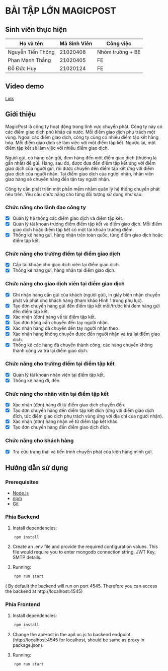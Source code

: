 # BÀI TẬP LỚN MAGICPOST

## Sinh viên thực hiện
| Họ và tên | Mã Sinh Viên| Công việc | 
|--------------|-------|---------------|
| Nguyễn Tiến Thông | 21020408| Nhóm trưởng + BE|
| Phan Mạnh Thắng | 21020405| FE |
| Đỗ Đức Huy | 21020124| FE |
## Video demo
[Link]()


## Giới thiệu
MagicPost là công ty hoạt động trong lĩnh vực chuyển phát. Công ty này có các điểm giao dịch phủ khắp cả nước. Mỗi điểm giao dịch phụ trách một vùng. Ngoài các điểm giao dịch, công ty cũng có nhiều điểm tập kết hàng hóa. Mỗi điểm giao dịch sẽ làm việc với một điểm tập kết. Ngược lại, một điểm tập kết sẽ làm việc với nhiều điểm giao dịch.

Người gửi, có hàng cần gửi, đem hàng đến một điểm giao dịch (thường là gần nhất) để gửi. Hàng, sau đó, được đưa đến điểm tập kết ứng với điểm giao dịch của người gửi, rồi được chuyển đến điểm tập kết ứng với điểm giao dịch của người nhận. Tại điểm giao dịch của người nhận, nhân viên giao hàng sẽ chuyển hàng đến tận tay người nhận.

Công ty cần phát triển một phần mềm nhằm quản lý hệ thống chuyển phát nêu trên. Yêu cầu chức năng cho từng đối tượng sử dụng như sau:

### Chức năng cho lãnh đạo công ty

- [x] Quản lý hệ thống các điểm giao dịch và điểm tập kết.
- [x] Quản lý tài khoản trưởng điểm điểm tập kết và điểm giao dịch. Mỗi điểm giao dịch hoặc điểm tập kết có một tài khoản trưởng điểm.
- [x] Thống kê hàng gửi, hàng nhận trên toàn quốc, từng điểm giao dịch hoặc điểm tập kết.

### Chức năng cho trưởng điểm tại điểm giao dịch

- [x] Cấp tài khoản cho giao dịch viên tại điểm giao dịch.
- [x] Thống kê hàng gửi, hàng nhận tại điểm giao dịch.

### Chức năng cho giao dịch viên tại điểm giao dịch

- [x] Ghi nhận hàng cần gửi của khách (người gửi), in giấy biên nhận chuyển phát và phát cho khách hàng (tham khảo Hình 1 trong phụ lục).
- [x] Tạo đơn chuyển hàng gửi đến điểm tập kết mỗi/trước khi đem hàng gửi đến điểm tập kết.
- [x] Xác nhận (đơn) hàng về từ điểm tập kết.
- [x] Tạo đơn hàng cần chuyển đến tay người nhận.
- [x] Xác nhận hàng đã chuyển đến tay người nhận theo .
- [x] Xác nhận hàng không chuyển được đến người nhận và trả lại điểm giao dịch.
- [x] Thống kê các hàng đã chuyển thành công, các hàng chuyển không thành công và trả lại điểm giao dịch.

### Chức năng cho trưởng điểm tại điểm tập kết

- [x] Quản lý tài khoản nhân viên tại điểm tập kết.
- [x] Thống kê hàng đi, đến.

### Chức năng cho nhân viên tại điểm tập kết

- [x] Xác nhận (đơn) hàng đi từ điểm giao dịch chuyển đến.
- [x] Tạo đơn chuyển hàng đến điểm tập kết đích (ứng với điểm giao dịch đích, tức điểm giao dịch phụ trách vùng ứng với địa chỉ của người nhận).
- [x] Xác nhận (đơn) hàng nhận về từ điểm tập kết khác.
- [x] Tạo đơn chuyển hàng đến điểm giao dịch đích.

### Chức năng cho khách hàng

- [x] Tra cứu trạng thái và tiến trình chuyển phát của kiện hàng mình gửi.

## Hướng dẫn sử dụng
### Prerequisites
- [Node.js](https://nodejs.org/en/)
- [npm](https://www.npmjs.com/)
- [Git](https://git-scm.com/)

### Phía Backend
1. Install dependencies:
```bash	
    npm install
```	
2. Create an .env file and provide the required configuration values. This file would require you to enter mongodb connection string, JWT Key, SMTP details.

3. Running:
```bash
    npm run start
```
( By default the backend will run on port 4545. Therefore you can access the backend at http://localhost:4545)

### Phía Frontend
1. Install dependencies:
```bash	
    npm install
```	

2. Change the apiHost in the apiLoc.js to backend endpoint (http://localhost:4545 for localhost, should be same as proxy in package.json).

3. Running:
```bash
    npm run start
```